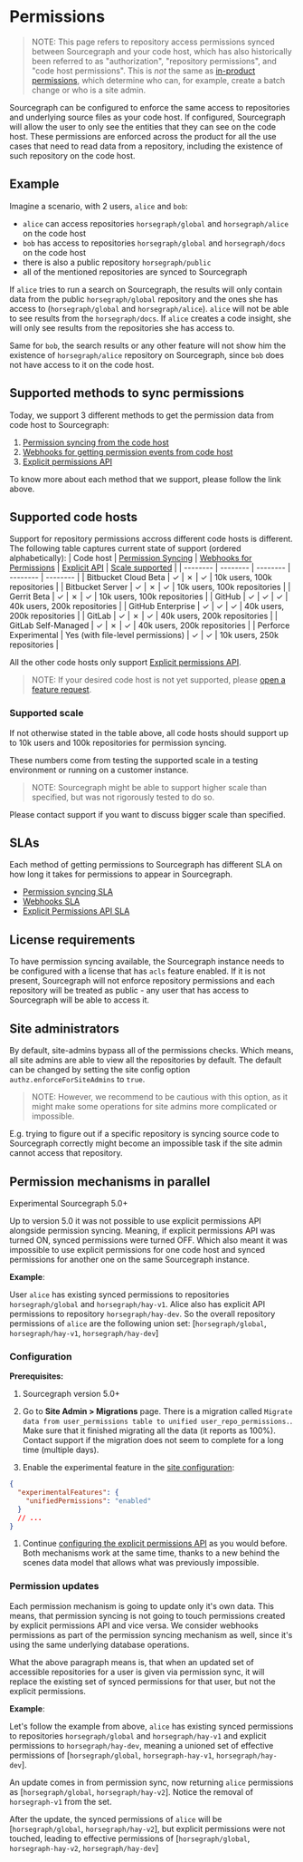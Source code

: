 # Permissions

> NOTE: This page refers to repository access permissions synced between Sourcegraph and your code host, which has also historically been referred to as "authorization", "repository permissions", and "code host permissions". This is *not* the same as [in-product permissions](../access_control/index.md), which determine who can, for example, create a batch change or who is a site admin.

Sourcegraph can be configured to enforce the same access to repositories and underlying 
source files as your code host. If configured, Sourcegraph will allow the user to only 
see the entities that they can see on the code host. These permissions are enforced 
across the product for all the use cases that need to read data from a repository, 
including the existence of such repository on the code host.

## Example

Imagine a scenario, with 2 users, `alice` and `bob`: 

- `alice` can access repositories `horsegraph/global` and `horsegraph/alice` on the code host
- `bob` has access to repositories `horsegraph/global` and `horsegraph/docs` on the code host
- there is also a public repository `horsegraph/public`
- all of the mentioned repositories are synced to Sourcegraph

If `alice` tries to run a search on Sourcegraph, the results will only contain data from the public `horsegraph/global` repository 
and the ones she has access to (`horsegraph/global` and `horsegraph/alice`). `alice` will not be able to see results 
from the `horsegraph/docs`. If `alice` creates a code insight, she will only see results from the repositories she has access to.

Same for `bob`, the search results or any other feature will not show him the existence of `horsegraph/alice` repository on 
Sourcegraph, since `bob` does not have access to it on the code host.

## Supported methods to sync permissions

Today, we support 3 different methods to get the permission data from code host to Sourcegraph:

1. [Permission syncing from the code host](syncing.md)
1. [Webhooks for getting permission events from code host](webhooks.md)
1. [Explicit permissions API](api.md)

To know more about each method that we support, please follow the link above.

## Supported code hosts

Support for repository permissions accross different code hosts is different. The following table captures current state of support (ordered alphabetically):
| Code host | [Permission Syncing](syncing.md) | [Webhooks for Permissions](webhooks.md) | [Explicit API](api.md) | [Scale supported](#supported-scale) |
| -------- | -------- | -------- | -------- | -------- |
| Bitbucket Cloud <span class="badge badge-beta">Beta</span> | ✓ | ✗ | ✓ | 10k users, 100k repositories |
| Bitbucket Server | ✓ | ✗ | ✓ | 10k users, 100k repositories |
| Gerrit <span class="badge badge-beta">Beta</span> | ✓ | ✗ | ✓ | 10k users, 100k repositories |
| GitHub   | ✓ | ✓ | ✓ | 40k users, 200k repositories |
| GitHub Enterprise | ✓ | ✓ | ✓ | 40k users, 200k repositories |
| GitLab | ✓ | ✗ | ✓ | 40k users, 200k repositories |
| GitLab Self-Managed | ✓ | ✗ | ✓ | 40k users, 200k repositories |
| Perforce <span class="badge badge-experimental">Experimental</span> | Yes <span class="badge">(with file-level permissions)</span> | ✓ | ✓ | 10k users, 250k repositories |

All the other code hosts only support [Explicit permissions API](./api.md). 

<span class="virtual-br"></span>

> NOTE: If your desired code host is not yet supported, please [open a feature request](https://github.com/sourcegraph/sourcegraph/issues/new?template=feature_request.md).

### Supported scale

If not otherwise stated in the table above, all code hosts should support up to 10k users and 100k repositories for permission syncing. 

These numbers come from testing the supported scale in a testing environment or running on a customer instance.

> NOTE: Sourcegraph might be able to support higher scale than specified, but was not rigorously tested to do so. 

Please contact support if you want to discuss bigger scale than specified.

## SLAs

Each method of getting permissions to Sourcegraph has different SLA on how long it takes for permissions to appear 
in Sourcegraph.

- [Permission syncing SLA](./syncing.md#sla)
- [Webhooks SLA](./webhooks.md#sla)
- [Explicit Permissions API SLA](./api.md#sla)
## License requirements

To have permission syncing available, the Sourcegraph instance needs to be configured with 
a license that has `acls` feature enabled. If it is not present, Sourcegraph will not enforce 
repository permissions and each repository will be treated as public - any user that has access 
to Sourcegraph will be able to access it.

## Site administrators

By default, site-admins bypass all of the permissions checks. Which means, all site admins are able to 
view all the repositories by default. The default can be changed by setting the site config 
option `authz.enforceForSiteAdmins` to `true`.

> NOTE: However, we recommend to be cautious with this option, as it might make some operations for site admins more complicated or impossible. 

E.g. trying to figure out if a specific repository is syncing source code to Sourcegraph correctly 
might become an impossible task if the site admin cannot access that repository.

## Permission mechanisms in parallel

<span class="badge badge-experimental">Experimental</span>
<span class="badge badge-note">Sourcegraph 5.0+</span>

Up to version 5.0 it was not possible to use explicit permissions API alongside permission syncing. 
Meaning, if explicit permissions API was turned ON, synced permissions were turned OFF. Which also meant it was 
impossible to use explicit permissions for one code host and synced permissions for another one on the same Sourcegraph instance. 

**Example**:

User `alice` has existing synced permissions to repositories `horsegraph/global` and `horsegraph/hay-v1`. 
Alice also has explicit API permissions to repository `horsegraph/hay-dev`. So the overall repository permissions 
of `alice` are the following union set: [`horsegraph/global`, `horsegraph/hay-v1`, `horsegraph/hay-dev`]

### Configuration

**Prerequisites:** 
1. Sourcegraph version 5.0+
1. Go to **Site Admin > Migrations** page. There is a migration called `Migrate data from user_permissions table to unified user_repo_permissions.`. 
Make sure that it finished migrating all the data (it reports as 100%). Contact support if the migration does not seem to complete for a long time (multiple days). 

1. Enable the experimental feature in the [site configuration](../config/site_config.md):
```json
{
  "experimentalFeatures": {
    "unifiedPermissions": "enabled"
  }
  // ...
}
```
1. Continue [configuring the explicit permissions API](api.md#configuration) as you would before. 
Both mechanisms work at the same time, thanks to a new behind the scenes data model that allows 
what was previously impossible. 

### Permission updates

Each permission mechanism is going to update only it's own data. This means, that permission syncing is not 
going to touch permissions created by explicit permissions API and vice versa. We consider webhooks permissions 
as part of the permission syncing mechanism as well, since it's using the same underlying database operations. 

What the above paragraph means is, that when an updated set of accessible repositories for a user is given via 
permission sync, it will replace the existing set of synced permissions for that user, but not the explicit permissions.

**Example**:

Let's follow the example from above, `alice` has existing synced permissions to repositories `horsegraph/global` and `horsegraph/hay-v1` 
and explicit permissions to `horsegraph/hay-dev`, meaning a unioned set of effective permissions of [`horsegraph/global`, `horsegraph-hay-v1`, `horsegraph/hay-dev`]. 

An update comes in from permission sync, now returning `alice` permissions as [`horsegraph/global`, `horsegraph/hay-v2`]. Notice 
the removal of `horsegraph-v1` from the set.

After the update, the synced permissions of `alice` will be [`horsegraph/global`, `horsegraph/hay-v2`], but explicit permissions 
were not touched, leading to effective permissions of [`horsegraph/global`, `horsegraph-hay-v2`, `horsegraph/hay-dev`]
